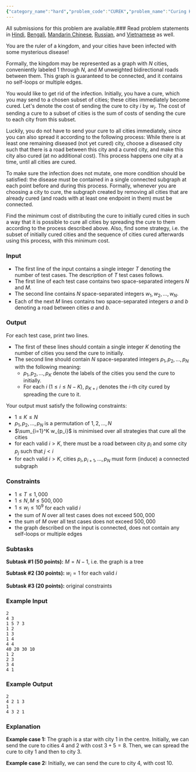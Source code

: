 ```yaml
---
{"category_name":"hard","problem_code":"CUREK","problem_name":"Curing Kingdom","languages_supported":{"0":"C","1":"CPP14","2":"JAVA","3":"PYTH","4":"PYTH 3.6","5":"PYPY","6":"CS2","7":"PAS fpc","8":"PAS gpc","9":"RUBY","10":"PHP","11":"GO","12":"NODEJS","13":"HASK","14":"rust","15":"SCALA","16":"swift","17":"D","18":"PERL","19":"FORT","20":"WSPC","21":"ADA","22":"CAML","23":"ICK","24":"BF","25":"ASM","26":"CLPS","27":"PRLG","28":"ICON","29":"SCM qobi","30":"PIKE","31":"ST","32":"NICE","33":"LUA","34":"BASH","35":"NEM","36":"LISP sbcl","37":"LISP clisp","38":"SCM guile","39":"JS","40":"ERL","41":"TCL","42":"kotlin","43":"PERL6","44":"TEXT","45":"SCM chicken","46":"PYP3","47":"CLOJ","48":"R","49":"COB","50":"FS"},"max_timelimit":5,"source_sizelimit":50000,"problem_author":"lg5293","problem_tester":null,"date_added":"13-01-2019","tags":{"0":"lg5293"},"time":{"view_start_date":1557739980,"submit_start_date":1557739980,"visible_start_date":1557739980,"end_date":1735669800},"is_direct_submittable":false,"layout":"problem"}
---
```

<span class="solution-visible-txt">All submissions for this problem are available.</span>### Read problem statements in [Hindi](http://www.codechef.com/download/translated/MAY19/hindi/CUREK.pdf), [Bengali](http://www.codechef.com/download/translated/MAY19/bengali/CUREK.pdf), [Mandarin Chinese](http://www.codechef.com/download/translated/MAY19/mandarin/CUREK.pdf), [Russian](http://www.codechef.com/download/translated/MAY19/russian/CUREK.pdf), and [Vietnamese](http://www.codechef.com/download/translated/MAY19/vietnamese/CUREK.pdf) as well.

You are the ruler of a kingdom, and your cities have been infected with some mysterious disease!
 
Formally, the kingdom may be represented as a graph with $N$ cities, conveniently labeled $1$ through $N$, and $M$ unweighted bidirectional roads between them. This graph is guaranteed to be connected, and it contains no self-loops or multiple edges.

You would like to get rid of the infection. Initially, you have a cure, which you may send to a chosen subset of cities; these cities immediately become cured. Let's denote the cost of sending the cure to city $i$ by $w_i$. The cost of sending a cure to a subset of cities is the sum of costs of sending the cure to each city from this subset.

Luckily, you do not have to send your cure to all cities immediately, since you can also spread it according to the following process: While there is at least one remaining diseased (not yet cured) city, choose a diseased city such that there is a road between this city and a cured city, and make this city also cured (at no additional cost). This process happens one city at a time, until all cities are cured.

To make sure the infection does not mutate, one more condition should be satisfied: the disease must be contained in a single connected subgraph at each point before and during this process. Formally, whenever you are choosing a city to cure, the subgraph created by removing all cities that are already cured (and roads with at least one endpoint in them) must be connected.

Find the minimum cost of distributing the cure to initially cured cities in such a way that it is possible to cure all cities by spreading the cure to them according to the process described above. Also, find some strategy, i.e. the subset of initially cured cities and the sequence of cities cured afterwards using this process, with this minimum cost.

### Input
- The first line of the input contains a single integer $T$ denoting the number of test cases. The description of $T$ test cases follows.
- The first line of each test case contains two space-separated integers $N$ and $M$.
- The second line contains $N$ space-separated integers $w_1, w_2, \ldots, w_N$.
- Each of the next $M$ lines contains two space-separated integers $a$ and $b$ denoting a road between cities $a$ and $b$.

### Output
For each test case, print two lines.
- The first of these lines should contain a single integer $K$ denoting the number of cities you send the cure to initially.
- The second line should contain $N$ space-separated integers $p_1, p_2, \ldots, p_N$ with the following meaning:
    - $p_1, p_2, \ldots, p_K$ denote the labels of the cities you send the cure to initially.
    - For each $i$ ($1 \le i \le N-K$), $p_{K+i}$ denotes the $i$-th city cured by spreading the cure to it.

Your output must satisfy the following constraints:
- $1 \le K \le N$
- $p_1, p_2, \ldots, p_N$ is a permutation of $1, 2, \ldots, N$
- $\sum_{i=1}^K w_{p_i}$ is minimised over all strategies that cure all the cities
- for each valid $i \gt K$, there must be a road between city $p_i$ and some city $p_j$ such that $j \lt i$
- for each valid $i \gt K$, cities $p_i, p_{i+1}, \ldots, p_N$ must form (induce) a connected subgraph

### Constraints
- $1 \le T \le 1,000$
- $1 \le N, M \le 500,000$
- $1 \le w_i \le 10^9$ for each valid $i$
- the sum of $N$ over all test cases does not exceed $500,000$
- the sum of $M$ over all test cases does not exceed $500,000$
- the graph described on the input is connected, does not contain any self-loops or multiple edges

### Subtasks
**Subtask #1 (50 points):** $M = N-1$, i.e. the graph is a tree

**Subtask #2 (30 points):** $w_i = 1$ for each valid $i$

**Subtask #3 (20 points):** original constraints

### Example Input
```
2
4 3
1 5 7 3
1 2
1 3
1 4
4 4
40 20 30 10
1 2
2 3
3 4
4 1
```

### Example Output
```
2
4 2 1 3
1
4 3 2 1
```

### Explanation
**Example case 1:** The graph is a star with city $1$ in the centre. Initially, we can send the cure to cities $4$ and $2$ with cost $3 + 5 = 8$. Then, we can spread the cure to city $1$ and then to city $3$.

**Example case 2:** Initially, we can send the cure to city $4$, with cost $10$.
